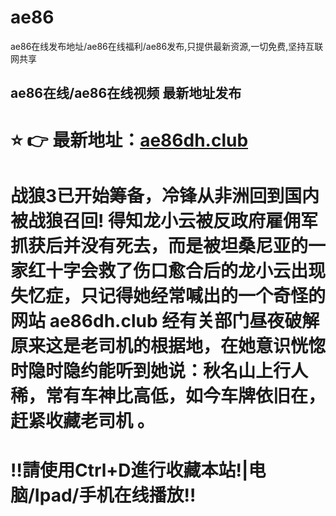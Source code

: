 # ae86
ae86在线发布地址/ae86在线福利/ae86发布,只提供最新资源,一切免费,坚持互联网共享


## ae86在线/ae86在线视频 最新地址发布

# ⭐️ 👉 最新地址：[ae86dh.club](https://ae86dh.club)


# 战狼3已开始筹备，冷锋从非洲回到国内被战狼召回! 得知龙小云被反政府雇佣军抓获后并没有死去，而是被坦桑尼亚的一家红十字会救了伤口愈合后的龙小云出现失忆症，只记得她经常喊出的一个奇怪的网站 ae86dh.club 经有关部门昼夜破解原来这是老司机的根据地，在她意识恍惚时隐时隐约能听到她说：秋名山上行人稀，常有车神比高低，如今车牌依旧在，赶紧收藏老司机 。

# ‼️請使用Ctrl+D進行收藏本站!|电脑/Ipad/手机在线播放‼️

